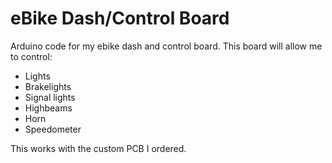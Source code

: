 # eBike Dash/Control Board

Arduino code for my ebike dash and control board.
This board will allow me to control:
  - Lights
  - Brakelights
  - Signal lights
  - Highbeams
  - Horn
  - Speedometer
  
This works with the custom PCB I ordered.
